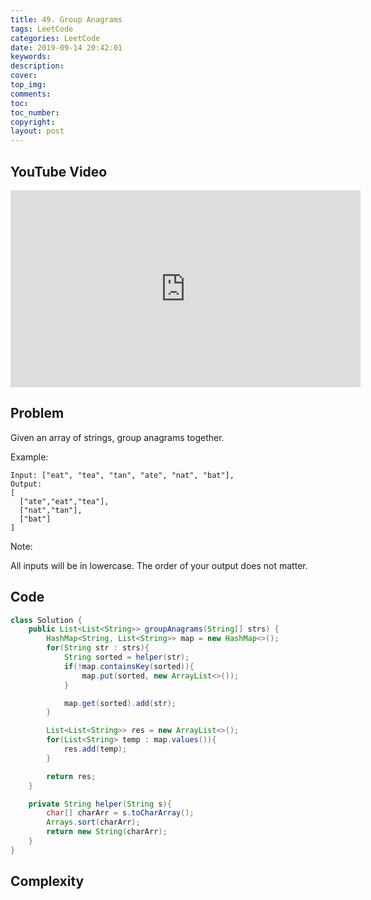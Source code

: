 ```yaml
---
title: 49. Group Anagrams
tags: LeetCode
categories: LeetCode
date: 2019-09-14 20:42:01
keywords:
description:
cover:
top_img:
comments:
toc:
toc_number:
copyright:
layout: post
---
```


## YouTube Video

<iframe width="560" height="315" src="https://www.youtube.com/embed/r05M73e30gA" frameborder="0" allow="accelerometer; autoplay; encrypted-media; gyroscope; picture-in-picture" allowfullscreen></iframe>

## Problem

Given an array of strings, group anagrams together.

Example:

```
Input: ["eat", "tea", "tan", "ate", "nat", "bat"],
Output:
[
  ["ate","eat","tea"],
  ["nat","tan"],
  ["bat"]
]
```

Note:

All inputs will be in lowercase.
The order of your output does not matter.

## Code

```java
class Solution {
    public List<List<String>> groupAnagrams(String[] strs) {
        HashMap<String, List<String>> map = new HashMap<>();
        for(String str : strs){
            String sorted = helper(str);
            if(!map.containsKey(sorted)){
                map.put(sorted, new ArrayList<>());
            }

            map.get(sorted).add(str);
        }

        List<List<String>> res = new ArrayList<>();
        for(List<String> temp : map.values()){
            res.add(temp);
        }

        return res;
    }

    private String helper(String s){
        char[] charArr = s.toCharArray();
        Arrays.sort(charArr);
        return new String(charArr);
    }
}
```

## Complexity
